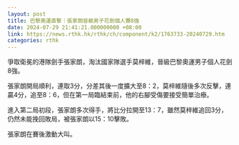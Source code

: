 ```yaml
---
layout: post
title: 巴黎奧運直擊｜張家朗晉級男子花劍個人賽8強
date: 2024-07-29 21:41:21.000000000 +08:00
link: https://news.rthk.hk/rthk/ch/component/k2/1763733-20240729.htm
categories: rthk
---
```


爭取衛冕的港隊劍手張家朗，淘汰國家隊選手莫梓維，晉級巴黎奧運男子個人花劍8強。

張家朗開局順利，連取3分，分差其後一度擴大至8：2，莫梓維隨後多次反擊，連贏4分，追至8：6，但在第一局臨結束前，他的右腳受傷要接受簡單治療。

進入第二局初段，張家朗多次得手，將比分拉開至13：7，雖然莫梓維追回3分，仍然未能挽回敗局，被張家朗以15：10擊敗。

張家朗在賽後激動大叫。
